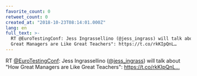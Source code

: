 ```yaml
---
favorite_count: 0
retweet_count: 0
created_at: "2018-10-23T08:14:01.000Z"
lang: en
full_text: >-
  RT @EuroTestingConf: Jess Ingrassellino (@jess_ingrass) will talk about "How
  Great Managers are Like Great Teachers": https://t.co/rkKIpQnL…
---
```


RT [@EuroTestingConf](https://twitter.com/EuroTestingConf): Jess Ingrassellino
([@jess_ingrass](https://twitter.com/jess_ingrass)) will talk about "How Great
Managers are Like Great Teachers": https://t.co/rkKIpQnL…
